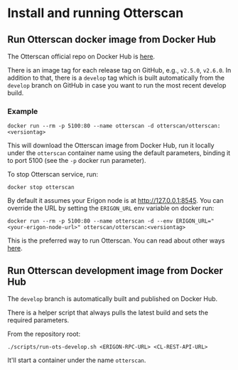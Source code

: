 # Install and running Otterscan

## Run Otterscan docker image from Docker Hub

The Otterscan official repo on Docker Hub is [here](https://hub.docker.com/r/otterscan/otterscan).

There is an image tag for each release tag on GitHub, e.g., `v2.5.0`, `v2.6.0`. In addition to that, there is a `develop` tag which is built automatically from the `develop` branch on GitHub in case you want to run the most recent develop build.

### Example

```
docker run --rm -p 5100:80 --name otterscan -d otterscan/otterscan:<versiontag>
```

This will download the Otterscan image from Docker Hub, run it locally under the `otterscan` container name using the default parameters, binding it to port 5100 (see the `-p` docker run parameter).

To stop Otterscan service, run:

```
docker stop otterscan
```

By default it assumes your Erigon node is at <http://127.0.0.1:8545>. You can override the URL by setting the `ERIGON_URL` env variable on docker run:

```
docker run --rm -p 5100:80 --name otterscan -d --env ERIGON_URL="<your-erigon-node-url>" otterscan/otterscan:<versiontag>
```

This is the preferred way to run Otterscan. You can read about other ways [here](./other.md).

## Run Otterscan development image from Docker Hub

The `develop` branch is automatically built and published on Docker Hub.

There is a helper script that always pulls the latest build and sets the required parameters.

From the repository root:

```
./scripts/run-ots-develop.sh <ERIGON-RPC-URL> <CL-REST-API-URL>
```

It'll start a container under the name `otterscan`.
